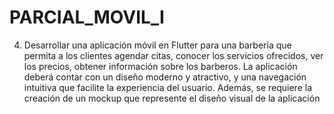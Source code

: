 # PARCIAL_MOVIL_I

4.	Desarrollar una aplicación móvil en Flutter para una barbería que permita a los clientes agendar citas, conocer los servicios ofrecidos, ver los precios, obtener información sobre los barberos. La aplicación deberá contar con un diseño moderno y atractivo, y una navegación intuitiva que facilite la experiencia del usuario. Además, se requiere la creación de un mockup que represente el diseño visual de la aplicación 
